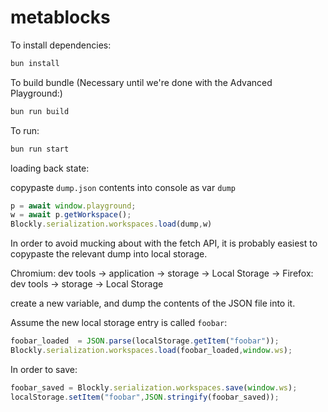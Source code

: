 # metablocks

To install dependencies:

```bash
bun install
```

To build bundle (Necessary until we're done with the Advanced Playground:)

```bash
bun run build
```


To run:

```bash
bun run start
```

loading back state:

copypaste `dump.json` contents into console as var `dump`

```js
p = await window.playground;
w = await p.getWorkspace();
Blockly.serialization.workspaces.load(dump,w)

```

In order to avoid mucking about with the fetch API, it is probably easiest to copypaste the relevant dump into local storage.

Chromium: dev tools -> application -> storage -> Local Storage -> <url being used to host>
Firefox: dev tools -> storage -> Local Storage

create a new variable, and dump the contents of the JSON file into it.

Assume the new local storage entry is called `foobar`:

```js
foobar_loaded  = JSON.parse(localStorage.getItem("foobar"));
Blockly.serialization.workspaces.load(foobar_loaded,window.ws);
```

In order to save:

```js
foobar_saved = Blockly.serialization.workspaces.save(window.ws);
localStorage.setItem("foobar",JSON.stringify(foobar_saved));
```
